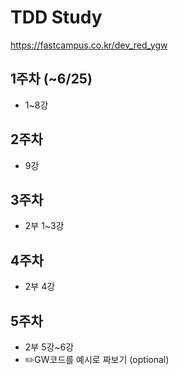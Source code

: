 # TDD Study 
https://fastcampus.co.kr/dev_red_ygw

## 1주차 (~6/25)
- 1~8강

## 2주차 
- 9강

## 3주차
- 2부 1~3강

## 4주차
- 2부 4강

## 5주차
- 2부 5강~6강
- ✏️GW코드를 예시로 짜보기 (optional)
